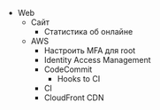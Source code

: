 - Web
    - Сайт
        - Статистика об онлайне
    - AWS
        - Настроить MFA для root
        - Identity Access Management
        - CodeCommit
            - Hooks to CI
        - CI
        - CloudFront CDN
